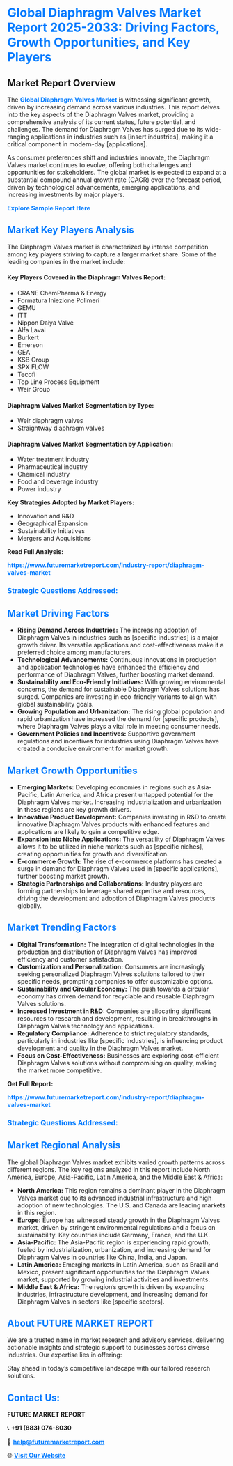 <h1 style="color: #007BFF;">Global Diaphragm Valves Market Report 2025-2033: Driving Factors, Growth Opportunities, and Key Players</h1>

<section id="overview">
<h2>Market Report Overview</h2>
<p>The <a href="https://www.futuremarketreport.com/industry-report/diaphragm-valves-market" style="color: #007BFF; text-decoration: none;"><strong>Global Diaphragm Valves Market</strong></a> is witnessing significant growth, driven by increasing demand across various industries. This report delves into the key aspects of the Diaphragm Valves market, providing a comprehensive analysis of its current status, future potential, and challenges. The demand for Diaphragm Valves has surged due to its wide-ranging applications in industries such as [insert industries], making it a critical component in modern-day [applications].</p>
<p>As consumer preferences shift and industries innovate, the Diaphragm Valves market continues to evolve, offering both challenges and opportunities for stakeholders. The global market is expected to expand at a substantial compound annual growth rate (CAGR) over the forecast period, driven by technological advancements, emerging applications, and increasing investments by major players.</p>
</section>

<section id="overview">
<p><a href="https://www.futuremarketreport.com/request-sample/reportId=56723" style="color: #007BFF; text-decoration: none;"><strong>Explore Sample Report Here</strong></a></p>
</section>

<section id="key-players">
<h2 style="color: #007BFF;">Market Key Players Analysis</h2>
<p>The Diaphragm Valves market is characterized by intense competition among key players striving to capture a larger market share. Some of the leading companies in the market include:</p>
<h4>Key Players Covered in the Diaphragm Valves Report:</h4>
<ul><li>CRANE ChemPharma &amp; Energy</li><li>Formatura Iniezione Polimeri</li><li>GEMU</li><li>ITT</li><li>Nippon Daiya Valve</li><li>Alfa Laval</li><li>Burkert</li><li>Emerson</li><li>GEA</li><li>KSB Group</li><li>SPX FLOW</li><li>Tecofi</li><li>Top Line Process Equipment</li><li>Weir Group</li></ul>
<h4>Diaphragm Valves Market Segmentation by Type:</h4>
<ul><li>Weir diaphragm valves</li><li>Straightway diaphragm valves</li></ul>

<h4>Diaphragm Valves Market Segmentation by Application:</h4>
<ul><li>Water treatment industry</li><li>Pharmaceutical industry</li><li>Chemical industry</li><li>Food and beverage industry</li><li>Power industry</li></ul>
<p><strong>Key Strategies Adopted by Market Players:</strong></p>
<ul>
<li>Innovation and R&D</li>
<li>Geographical Expansion</li>
<li>Sustainability Initiatives</li>
<li>Mergers and Acquisitions</li>
</ul>
</section>

<section>
<p><strong>Read Full Analysis: </strong></p><a href="https://www.futuremarketreport.com/industry-report/diaphragm-valves-market" style="color: #007BFF; text-decoration: none;"><strong>https://www.futuremarketreport.com/industry-report/diaphragm-valves-market</strong></a>
<h3 style="color: #007BFF;">Strategic Questions Addressed:</h3>
</section>

<section id="driving-factors">
<h2 style="color: #007BFF;">Market Driving Factors</h2>
<ul>
<li><strong>Rising Demand Across Industries:</strong> The increasing adoption of Diaphragm Valves in industries such as [specific industries] is a major growth driver. Its versatile applications and cost-effectiveness make it a preferred choice among manufacturers.</li>
<li><strong>Technological Advancements:</strong> Continuous innovations in production and application technologies have enhanced the efficiency and performance of Diaphragm Valves, further boosting market demand.</li>
<li><strong>Sustainability and Eco-Friendly Initiatives:</strong> With growing environmental concerns, the demand for sustainable Diaphragm Valves solutions has surged. Companies are investing in eco-friendly variants to align with global sustainability goals.</li>
<li><strong>Growing Population and Urbanization:</strong> The rising global population and rapid urbanization have increased the demand for [specific products], where Diaphragm Valves plays a vital role in meeting consumer needs.</li>
<li><strong>Government Policies and Incentives:</strong> Supportive government regulations and incentives for industries using Diaphragm Valves have created a conducive environment for market growth.</li>
</ul>
</section>

<section id="growth-opportunities">
<h2 style="color: #007BFF;">Market Growth Opportunities</h2>
<ul>
<li><strong>Emerging Markets:</strong> Developing economies in regions such as Asia-Pacific, Latin America, and Africa present untapped potential for the Diaphragm Valves market. Increasing industrialization and urbanization in these regions are key growth drivers.</li>
<li><strong>Innovative Product Development:</strong> Companies investing in R&D to create innovative Diaphragm Valves products with enhanced features and applications are likely to gain a competitive edge.</li>
<li><strong>Expansion into Niche Applications:</strong> The versatility of Diaphragm Valves allows it to be utilized in niche markets such as [specific niches], creating opportunities for growth and diversification.</li>
<li><strong>E-commerce Growth:</strong> The rise of e-commerce platforms has created a surge in demand for Diaphragm Valves used in [specific applications], further boosting market growth.</li>
<li><strong>Strategic Partnerships and Collaborations:</strong> Industry players are forming partnerships to leverage shared expertise and resources, driving the development and adoption of Diaphragm Valves products globally.</li>
</ul>
</section>

<section id="trending-factors">
<h2 style="color: #007BFF;">Market Trending Factors</h2>
<ul>
<li><strong>Digital Transformation:</strong> The integration of digital technologies in the production and distribution of Diaphragm Valves has improved efficiency and customer satisfaction.</li>
<li><strong>Customization and Personalization:</strong> Consumers are increasingly seeking personalized Diaphragm Valves solutions tailored to their specific needs, prompting companies to offer customizable options.</li>
<li><strong>Sustainability and Circular Economy:</strong> The push towards a circular economy has driven demand for recyclable and reusable Diaphragm Valves solutions.</li>
<li><strong>Increased Investment in R&D:</strong> Companies are allocating significant resources to research and development, resulting in breakthroughs in Diaphragm Valves technology and applications.</li>
<li><strong>Regulatory Compliance:</strong> Adherence to strict regulatory standards, particularly in industries like [specific industries], is influencing product development and quality in the Diaphragm Valves market.</li>
<li><strong>Focus on Cost-Effectiveness:</strong> Businesses are exploring cost-efficient Diaphragm Valves solutions without compromising on quality, making the market more competitive.</li>
</ul>
</section>

<section>
<p><strong>Get Full Report: </strong></p><a href="https://www.futuremarketreport.com/industry-report/diaphragm-valves-market" style="color: #007BFF; text-decoration: none;"><strong>https://www.futuremarketreport.com/industry-report/diaphragm-valves-market</strong></a>
<h3 style="color: #007BFF;">Strategic Questions Addressed:</h3>
</section>


<section id="regional-analysis">
<h2 style="color: #007BFF;">Market Regional Analysis</h2>
<p>The global Diaphragm Valves market exhibits varied growth patterns across different regions. The key regions analyzed in this report include North America, Europe, Asia-Pacific, Latin America, and the Middle East & Africa:</p>
<ul>
<li><strong>North America:</strong> This region remains a dominant player in the Diaphragm Valves market due to its advanced industrial infrastructure and high adoption of new technologies. The U.S. and Canada are leading markets in this region.</li>
<li><strong>Europe:</strong> Europe has witnessed steady growth in the Diaphragm Valves market, driven by stringent environmental regulations and a focus on sustainability. Key countries include Germany, France, and the U.K.</li>
<li><strong>Asia-Pacific:</strong> The Asia-Pacific region is experiencing rapid growth, fueled by industrialization, urbanization, and increasing demand for Diaphragm Valves in countries like China, India, and Japan.</li>
<li><strong>Latin America:</strong> Emerging markets in Latin America, such as Brazil and Mexico, present significant opportunities for the Diaphragm Valves market, supported by growing industrial activities and investments.</li>
<li><strong>Middle East & Africa:</strong> The region’s growth is driven by expanding industries, infrastructure development, and increasing demand for Diaphragm Valves in sectors like [specific sectors].</li>
</ul>
</section>

<footer>
<h2 style="color: #007BFF;">About FUTURE MARKET REPORT</h2>
<p>We are a trusted name in market research and advisory services, delivering actionable insights and strategic support to businesses across diverse industries. Our expertise lies in offering:</p>

<p>Stay ahead in today’s competitive landscape with our tailored research solutions.</p>

<h2 style="color: #007BFF;">Contact Us:</h2>
<p><strong>FUTURE MARKET REPORT</strong></p>
<p>📞 <strong>+91 (883) 074-8030</strong></p>
<p>📧 <strong><a href="mailto:help@futuremarketreport.com" style="color: #007BFF;">help@futuremarketreport.com</a></strong></p>
<p>🌐 <strong><a href="https://www.futuremarketreport.com/" style="color: #007BFF;">Visit Our Website</a></strong></p>
</footer>